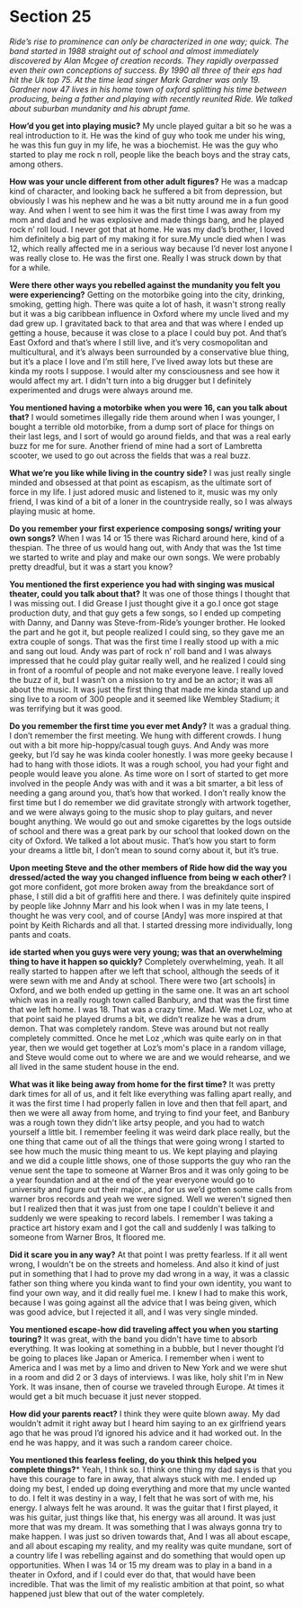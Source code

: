 # Section 25

*Ride’s rise to prominence can only be characterized in one way; quick. The band started in 1988 straight out of school and almost immediately discovered by Alan Mcgee of creation records. They rapidly overpassed even their own conceptions of success. By 1990 all three of their eps had hit the Uk top 75. At the time lead singer Mark Gardner was only 19. Gardner now 47 lives in his home town of oxford splitting his time between producing, being a father and playing with recently reunited Ride. We talked about suburban mundanity and his abrupt fame.*


**How’d you get into playing music?**
My uncle played guitar a bit so he was a real introduction to it. He was the kind of guy who took me under his wing, he was this fun guy in my life, he was a biochemist. He was the guy who started to play me rock n roll, people like the beach boys and the stray cats, among others.

**How was your uncle different from other adult figures?**
He was a madcap kind of character, and looking back he suffered a bit from depression, but obviously I was his nephew and he was a bit nutty around me in a fun good way. And when I went to see him it was the first time I was away from my mom and dad and he was explosive and made things bang, and he played rock n’ roll loud. I never got that at home. He was my dad’s brother, I loved him definitely a big part of my making it for sure.My uncle died when I was 12, which really affected me in a serious way because I’d never lost anyone I was really close to. He was the first one. Really I was struck down by that for a while.

**Were there other ways you rebelled against the mundanity you felt you were experiencing?**
Getting on the motorbike going into the city, drinking, smoking, getting high. There was quite a lot of hash, it wasn't strong really but it was a big caribbean influence in Oxford where my uncle lived and my dad grew up. I gravitated back to that area and that was where I ended up getting a house, because it was close to a place I could buy pot. And that’s East Oxford and that’s where I still live, and it’s very cosmopolitan and multicultural, and it’s always been surrounded by a conservative blue thing, but it’s a place I love and I’m still here, I’ve lived away lots but these are kinda my roots I suppose. I would alter my consciousness and see how it would affect my art. I didn't turn into a big drugger but I definitely experimented and drugs were always around me.

**You mentioned having a motorbike when you were 16, can you talk about that?**
I would sometimes illegally ride them around when I was younger, I bought a terrible old motorbike, from a dump sort of place for things on their last legs, and I sort of would go around fields, and that was a real early buzz for me for sure. Another friend of mine had a sort of Lambretta scooter, we used to go out across the fields that was a real buzz.

**What we’re you like while living in the country side?**
I was just really single minded and obsessed at that point as escapism, as the ultimate sort of force in my life. I just adored music and listened to it, music was my only friend, I was kind of a bit of a loner in the countryside really, so I was always playing music at home.

**Do you remember your first experience composing songs/ writing your own songs?**
When I was 14 or 15 there was Richard around here, kind of a thespian. The three of us would hang out, with Andy that was the 1st time we started to write and play and make our own songs. We were probably pretty dreadful, but it was a start you know?

**You mentioned the first experience you had with singing was musical theater, could you talk about that?**
It was one of those things I thought that I was missing out. I did Grease I just thought give it a go.I once got stage production duty, and that guy gets a few songs, so I ended up competing with Danny, and Danny was Steve-from-Ride’s younger brother. He looked the part and he got it, but people realized I could sing, so they gave me an extra couple of songs. That was the first time I really stood up with a mic and sang out loud. Andy was part of rock n’ roll band and I was always impressed that he could play guitar really well, and he realized I could sing in front of a roomful of people and not make everyone leave. I really loved the buzz of it, but I wasn’t on a mission to try and be an actor; it was all about the music. It was just the first thing that made me kinda stand up and sing live to a room of 300 people and it seemed like Wembley Stadium; it was terrifying but it was good.

**Do you remember the first time you ever met Andy?**
It was a gradual thing. I don’t remember the first meeting. We hung with different crowds. I hung out with a bit more hip-hoppy/casual tough guys. And Andy was more geeky, but I’d say he was kinda cooler honestly. I was more geeky because I had to hang with those idiots. It was a rough school, you had your fight and people would leave you alone. As time wore on I sort of started to get more involved in the people Andy was with and it was a bit smarter, a bit less of needing a gang around you, that’s how that worked. I don’t really know the first time but I do remember we did gravitate strongly with artwork together, and we were always going to the music shop to play guitars, and never bought anything. We would go out and smoke cigarettes by the logs outside of school and there was a great park by our school that looked down on the city of Oxford. We talked a lot about music. That’s how you start to form your dreams a little bit, I don’t mean to sound corny about it, but it’s true.

**Upon meeting Steve and the other members of Ride how did the way you dressed/acted the way you changed influence from being w each other?**
I got more confident, got more broken away from the breakdance sort of phase, I still did a bit of graffiti here and there. I was definitely quite inspired by people like Johnny Marr and his look when I was in my late teens, I thought he was very cool, and of course [Andy] was more inspired at that point by Keith Richards and all that. I started dressing more individually, long pants and coats.


 **ide started when you guys were very young; was that an overwhelming thing to have it happen so quickly?**
Completely overwhelming, yeah. It all really started to happen after we left that school, although the seeds of it were sewn with me and Andy at school. There were two [art schools] in Oxford, and we both ended up getting in the same one. It was an art school which was in a really rough town called Banbury, and that was the first time that we left home. I was 18. That was a crazy time. Mad. We met Loz, who at that point said he played drums a bit, we didn’t realize he was a drum demon. That was completely random. Steve was around but not really completely committed. Once he met Loz ,which was quite early on in that year, then we would get together at Loz’s mom's place in a random village, and Steve would come out to where we are and we would rehearse, and we all lived in the same student house in the end.

**What was it like being away from home for the first time?**
It was pretty dark times for all of us, and it felt like everything was falling apart really, and it was the first time I had properly fallen in love and then that fell apart, and then we were all away from home, and trying to find your feet, and Banbury was a rough town they didn't like artsy people, and you had to watch yourself a little bit. I remember feeling it was weird dark place really, but the one thing that came out of all the things that were going wrong I started to see how much the music thing meant to us. We kept playing and playing and we did a couple little shows, one of those supports the guy who ran the venue sent the tape to someone at Warner Bros and it was only going to be a year foundation and at the end of the year everyone would go to university and figure out their major., and for us we’d gotten some calls from warner bros records and yeah we were signed. Well we weren't signed then but I realized then that it was just from one tape I couldn't believe it and suddenly we were speaking to record labels. I remember I was taking a practice art history exam and I got the call and suddenly I was talking to someone from Warner Bros, It floored me.

**Did it scare you in any way?**
At that point I was pretty fearless. If it all went wrong, I wouldn't be on the streets and homeless. And also it kind of just put in something that I had to prove my dad wrong in a way, it was a classic father son thing where you kinda want to find your own identity, you want to find your own way, and it did really fuel me. I knew I had to make this work, because I was going against all the advice that I was being given, which was good advice, but I rejected it all, and I was very single minded.

**You mentioned escape-how did traveling affect you when you starting touring?**
It was great, with the band you didn't have time to absorb everything. It was looking at something in a bubble, but I never thought I’d be going to places like Japan or America. I remember when i went to America and I was met by a limo and driven to New York and we were shut in a room and did 2 or 3 days of interviews. I was like, holy shit I'm in New York. It was insane, then of course we traveled through Europe. At times it would get a bit much becuase it just never stopped.

**How did your parents react?**
I think they were quite blown away. My dad wouldn’t admit it right away but I heard him saying to an ex girlfriend years ago that he was proud I’d ignored his advice and it had worked out. In the end he was happy, and it was such a random career choice.

**You mentioned this fearless feeling, do you think this helped you complete things?***
Yeah, I think so. I think one thing my dad says is that you have this courage to fare in away, that always stuck with me. I ended up doing my best, I ended up doing everything and more that my uncle wanted to do. I felt it was destiny in a way, I felt that he was sort of with me, his energy. I always felt he was around. It was the guitar that I first played, it was his guitar, just things like that, his energy was all around. It was just more that was my dream. It was something that I was always gonna try to make happen. I was just so driven towards that, And I was all about escape, and all about escaping my reality, and my reality was quite mundane, sort of a country life I was rebelling against and do something that would open up opportunities.
When I was 14 or 15 my dream was to play in a band in a theater in Oxford, and if I could ever do that, that would have been incredible. That was the limit of my realistic ambition at that point, so what happened just blew that out of the water completely.
